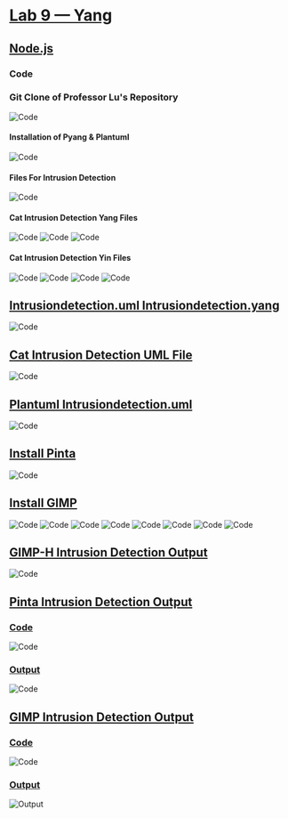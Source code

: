 # **<ins>Lab 9 — Yang</ins>**
## **<ins>Node.js</ins>**
### Code
### **Git Clone of Professor Lu's Repository**
![Code](Git_Clone.png)
#### **Installation of Pyang & Plantuml**
![Code](Pyang_Plantuml_Initialization.png)
#### **Files For Intrusion Detection**
![Code](Files_intrusiondetection.png)
#### **Cat Intrusion Detection Yang Files**
![Code](Cat_IntrusionDetection.yang.png)
![Code](Cat_IntrusionDetection.yang(2).png)
![Code](Cat_IntrusionDetection.yang(3).png)
#### **Cat Intrusion Detection Yin Files**
![Code](cat_intrusiondetection.yin.png)
![Code](cat_intrusiondetection.yin(2).png)
![Code](Cat_IntrusionDetection.yang(3).png)
![Code](cat_intrusiondetection.yin(4).png)
## **<ins> Intrusiondetection.uml Intrusiondetection.yang </ins>** 
![Code](cat_intrusiondetection.yin.png)

## **<ins> Cat Intrusion Detection UML File </ins>** 
![Code](cat_intrusiondetection.uml.png)

## **<ins> Plantuml Intrusiondetection.uml </ins>** 
![Code](plantuml.png)

## **<ins> Install Pinta </ins>** 
![Code](pinta_install.png)

## **<ins> Install GIMP </ins>** 
![Code](GIMP_Install.png)
![Code](GIMP_Install(2).png)
![Code](GIMP_Install(3).png)
![Code](GIMP_Install(4).png)
![Code](GIMP_Install(5).png)
![Code](GIMP_Install(6).png)
![Code](GIMP_Install(7).png)
![Code](GIMP_Install(8).png)

## **<ins> GIMP-H Intrusion Detection Output</ins>** 
![Code](GIMP_H.png)

## **<ins> Pinta Intrusion Detection Output</ins>** 
### **<ins> Code </ins>**
![Code](Pinta_IntrusionDetectionOutput.png)
### **<ins> Output </ins>** 
![Code](Pinta_IntrusionDetection.png)

## **<ins> GIMP Intrusion Detection Output</ins>** 
### **<ins> Code </ins>** 
![Code](GIMP_IntrusionDetectionOutput.png)

### **<ins> Output </ins>** 
![Output](GIMP_IntrusionDetection.png)


